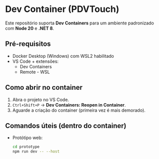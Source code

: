 # Dev Container (PDVTouch)

Este repositório suporta **Dev Containers** para um ambiente padronizado com **Node 20** e **.NET 8**.

## Pré-requisitos
- Docker Desktop (Windows) com WSL2 habilitado
- VS Code + extensões:
  - Dev Containers
  - Remote - WSL

## Como abrir no container
1. Abra o projeto no VS Code.
2. `Ctrl+Shift+P` → **Dev Containers: Reopen in Container**.
3. Aguarde a criação do container (primeira vez é mais demorado).

## Comandos úteis (dentro do container)
- Protótipo web:  
  ```bash
  cd prototype
  npm run dev -- --host

